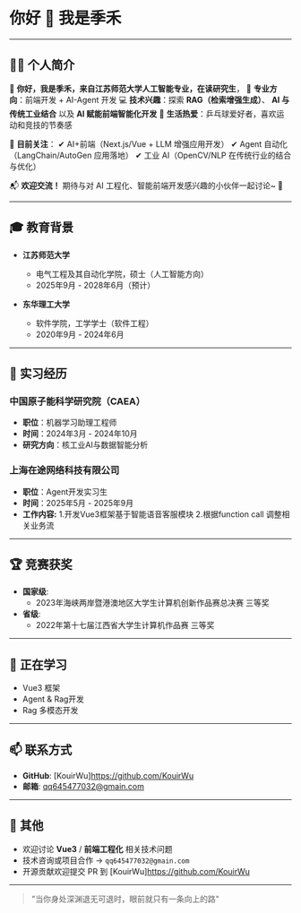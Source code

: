 
# 你好 👋 我是季禾


---

## 🧑‍💻 个人简介

👋 **你好，我是季禾，来自江苏师范大学人工智能专业，在读研究生**，
📌 **专业方向**：前端开发 + AI-Agent 开发
💻 **技术兴趣**：探索 **RAG（检索增强生成）**、 **AI 与传统工业结合** 以及 **AI 赋能前端智能化开发**
🏓 **生活热爱**：乒乓球爱好者，喜欢运动和竞技的节奏感

🤖 **目前关注**：
✔ AI+前端（Next.js/Vue + LLM 增强应用开发）
✔ Agent 自动化（LangChain/AutoGen 应用落地）
✔ 工业 AI（OpenCV/NLP 在传统行业的结合与优化）

📬 **欢迎交流！** 期待与对 AI 工程化、智能前端开发感兴趣的小伙伴一起讨论~ 🚀

---

## 🎓 教育背景

- **江苏师范大学**  
  - 电气工程及其自动化学院，硕士（人工智能方向）  
  - 2025年9月 - 2028年6月（预计）  

- **东华理工大学**  
  - 软件学院，工学学士（软件工程）  
  - 2020年9月 - 2024年6月  
---

## 🏢 实习经历

### 中国原子能科学研究院（CAEA）  
- **职位**：机器学习助理工程师  
- **时间**：2024年3月 - 2024年10月  
- **研究方向**：核工业AI与数据智能分析

### 上海在途网络科技有限公司
- **职位**：Agent开发实习生  
- **时间**：2025年5月 - 2025年9月  
- **工作内容:** 
  1.开发Vue3框架基于智能语音客服模块
  2.根据function call 调整相关业务流


---

## 🏆 竞赛获奖

- **国家级**:
  - 2023年海峡两岸暨港澳地区大学生计算机创新作品赛总决赛 三等奖
- **省级**:
  - 2022年第十七届江西省大学生计算机作品赛 三等奖

---

## 🌱 正在学习

- Vue3 框架
- Agent & Rag开发
- Rag 多模态开发

---

## 📫 联系方式

- **GitHub**: [KouirWu]https://github.com/KouirWu
- **邮箱**: qq645477032@gmain.com

---

## 📝 其他

- 欢迎讨论 **Vue3** / **前端工程化** 相关技术问题  
- 技术咨询或项目合作 → `qq645477032@gmain.com`  
- 开源贡献欢迎提交 PR 到 [KouirWu]https://github.com/KouirWu


---

> "当你身处深渊退无可退时，眼前就只有一条向上的路"
